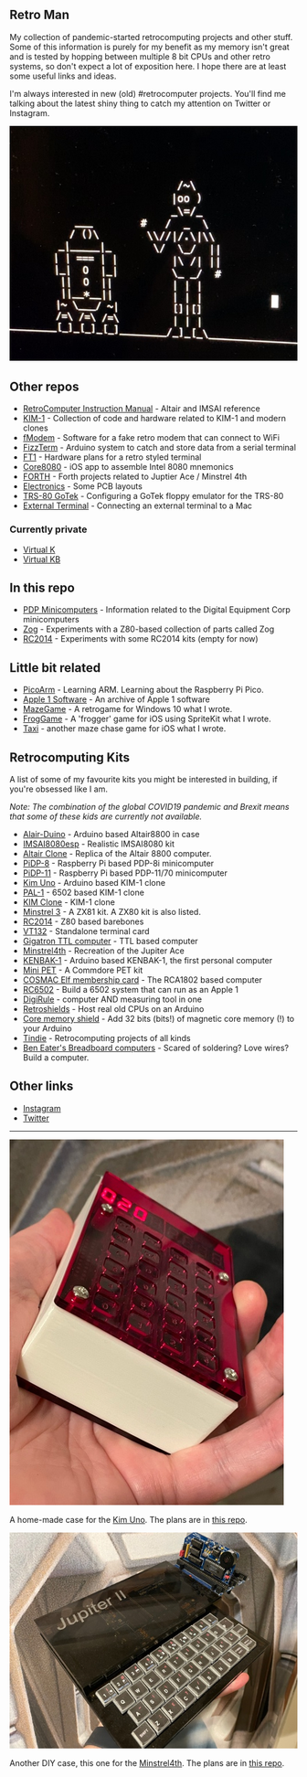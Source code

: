## Retro Man

My collection of pandemic-started retrocomputing projects and other stuff. Some of this information is purely for my benefit as my memory isn't great and is tested by hopping between multiple 8 bit CPUs and other retro systems, so don't expect a lot of exposition here. I hope there are at least some useful links and ideas.

I'm always interested in new (old) #retrocomputer projects. You'll find me talking about the latest shiny thing to catch my attention on Twitter or Instagram.

![](images/hello.jpg)

## Other repos

* [RetroComputer Instruction Manual](https://github.com/GrantMeStrength/RetroComputerInstructionManual) - Altair and IMSAI reference
* [KIM-1](https://github.com/GrantMeStrength/KIM1) - Collection of code and hardware related to KIM-1 and modern clones
* [fModem](https://github.com/GrantMeStrength/fMODEM) - Software for a fake retro modem that can connect to WiFi
* [FizzTerm](https://github.com/GrantMeStrength/FizzTerm) - Arduino system to catch and store data from a serial terminal
* [FT1](https://github.com/GrantMeStrength/FT1) - Hardware plans for a retro styled terminal
* [Core8080](https://github.com/GrantMeStrength/core8080) - iOS app to assemble Intel 8080 mnemonics 
* [FORTH](https://github.com/GrantMeStrength/Forth) - Forth projects related to Juptier Ace / Minstrel 4th
* [Electronics](https://github.com/GrantMeStrength/Electronics) - Some PCB layouts
* [TRS-80 GoTek](https://github.com/GrantMeStrength/TRS80gotek) - Configuring a GoTek floppy emulator for the TRS-80
* [External Terminal](https://github.com/GrantMeStrength/ExternalTerminal) - Connecting an external terminal to a Mac


### Currently private

* [Virtual K](https://github.com/GrantMeStrength/VirtualKim)
* [Virtual KB](https://github.com/GrantMeStrength/VirtualKenbak)

## In this repo

* [PDP Minicomputers](PDP/pdp.md) - Information related to the Digital Equipment Corp minicomputers
* [Zog](zog/zog.md) - Experiments with a Z80-based collection of parts called Zog
* [RC2014](rc2014/rc2014.md) - Experiments with some RC2014 kits (empty for now)

## Little bit related

* [PicoArm](https://github.com/GrantMeStrength/PicoArm/blob/main/index.md) - Learning ARM. Learning about the Raspberry Pi Pico.
* [Apple 1 Software](https://github.com/GrantMeStrength/Apple1-Software) - An archive of Apple 1 software
* [MazeGame](https://github.com/GrantMeStrength/MazeGame) - A retrogame for Windows 10 what I wrote.
* [FrogGame](https://github.com/GrantMeStrength/FrogGame) - A 'frogger' game for iOS using SpriteKit what I wrote.
* [Taxi](https://github.com/GrantMeStrength/taxi) - another maze chase game for iOS what I wrote.

## Retrocomputing Kits

A list of some of my favourite kits you might be interested in building, if you're obsessed like I am.

*Note: The combination of the global COVID19 pandemic and Brexit means that some of these kids are currently not available.*

* [Alair-Duino](https://adwaterandstir.com/altair/) - Arduino based Altair8800 in case
* [IMSAI8080esp](https://thehighnibble.com/imsai8080/) - Realistic IMSAI8080 kit
* [Altair Clone](https://altairclone.com) - Replica of the Altair 8800 computer.
* [PiDP-8](https://obsolescence.wixsite.com/obsolescence/pidp-8) - Raspberry Pi based PDP-8i minicomputer
* [PiDP-11](https://obsolescence.wixsite.com/obsolescence/pidp-11) - Raspberry Pi based PDP-11/70 minicomputer
* [Kim Uno](https://obsolescence.wixsite.com/obsolescence/kim-uno-summary-c1uuh) - Arduino based KIM-1 clone
* [PAL-1](https://www.tindie.com/products/tkoak/pal-1-a-mos-6502-powered-computer-kit/) - 6502 based KIM-1 clone
* [KIM Clone](https://www.corshamtech.com/product/kim-clone/) - KIM-1 clone
* [Minstrel 3](https://www.thefuturewas8bit.com/minstrel3.html) - A ZX81 kit. A ZX80 kit is also listed.
* [RC2014](https://rc2014.co.uk) - Z80 based barebones 
* [VT132](https://thehighnibble.com/vt132/) - Standalone terminal card
* [Gigatron TTL computer](https://gigatron.io) - TTL based computer
* [Minstrel4th](https://www.thefuturewas8bit.com/minstrel4th.html) - Recreation of the Jupiter Ace
* [KENBAK-1](https://adwaterandstir.com/kenbak/) - Arduino based KENBAK-1, the first personal computer
* [Mini PET](https://www.thefuturewas8bit.com/minipet-b.html) - A Commdore PET kit
* [COSMAC Elf membership card](http://www.retrotechnology.com/memship/memship.html) - The RCA1802 based computer
* [RC6502](https://github.com/tebl/RC6502-Apple-1-Replica) - Build a 6502 system that can run as an Apple 1
* [DigiRule](https://www.tindie.com/products/bradsprojects/digirule-the-interactive-binary-ruler/) - computer AND measuring tool in one
* [Retroshields](https://www.tindie.com/stores/8bitforce/) - Host real old CPUs on an Arduino
* [Core memory shield](https://www.tindie.com/products/kilpelaj/core-memory-shield-for-arduino/) - Add 32 bits (bits!) of magnetic core memory (!) to your Arduino
* [Tindie](https://www.tindie.com/browse/vintagecomputing/) - Retrocomputing projects of all kinds
* [Ben Eater's Breadboard computers](eater.net) - Scared of soldering? Love wires? Build a computer.


## Other links

* [Instagram](https://www.instagram.com/ourpocketuniverse/)
* [Twitter](https://twitter.com/johnkennedymsft)

<hr>

![](images/kim.jpg)

A home-made case for the [Kim Uno](https://obsolescence.wixsite.com/obsolescence/kim-uno-summary-c1uuh). The plans are in [this repo](https://github.com/GrantMeStrength/KIM1).

![](images/jupiter.jpg)

Another DIY case, this one for the [Minstrel4th](https://www.thefuturewas8bit.com/minstrel4th.html). The plans are in [this repo](https://github.com/GrantMeStrength/Forth).